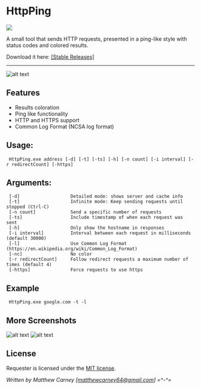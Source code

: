 # HttpPing

[![](https://img.shields.io/badge/version-1.1-brightgreen.svg)](https://github.com/Killeroo/HttpPing/releases)

A small tool that sends HTTP requests, presented in a ping-like style with status codes and colored results.

Download it here: [[Stable Releases]](https://github.com/Killeroo/HttpPing/releases)
***
![alt text](HttpPing/Screenshots/screenshot1.png "HttpPing in action")

## Features

- Results coloration 
- Ping like functionality
- HTTP and HTTPS support
- Common Log Format (NCSA log format)

## Usage: 
     HttpPing.exe address [-d] [-t] [-ts] [-h] [-n count] [-i interval] [-r redirectCount] [-https]
               
## Arguments:
     [-d]                   Detailed mode: shows server and cache info
     [-t]                   Infinite mode: Keep sending requests until stopped (Ctrl-C)
     [-n count]             Send a specific number of requests
     [-ts]                  Include timestamp of when each request was sent
     [-h]                   Only show the hostname in responses
     [-i interval]          Interval between each request in milliseconds (default 30000)
     [-l]                   Use Common Log Format (https://en.wikipedia.org/wiki/Common_Log_Format)
     [-nc]                  No color
     [-r redirectCount]     Follow redirect requests a maximum number of times (default 4)
     [-https]               Force requests to use https
     
## Example 
     HttpPing.exe google.com -t -l
     
## More Screenshots
![alt text](HttpPing/Screenshots/screenshot2.png "Supports Common Log Format")
![alt text](HttpPing/Screenshots/screenshot3.png "and with no color too!")

## License

Requester is licensed under the [MIT license](LICENSE).

*Written by Matthew Carney [matthewcarney64@gmail.com] =^-^=*

